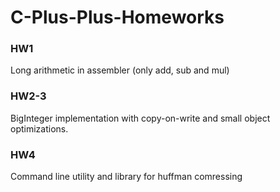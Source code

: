 # C-Plus-Plus-Homeworks

### HW1
  Long arithmetic in assembler (only add, sub and mul)

### HW2-3
BigInteger implementation with copy-on-write and small object optimizations.

### HW4
Command line utility and library for huffman comressing
